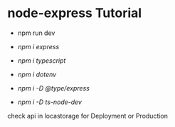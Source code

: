# node-express Tutorial

-   npm run dev

-   _npm i express_
-   _npm i typescript_
-   _npm i dotenv_
-   _npm i -D @type/express_
-   _npm i -D ts-node-dev_

check api in locastorage for Deployment or Production
